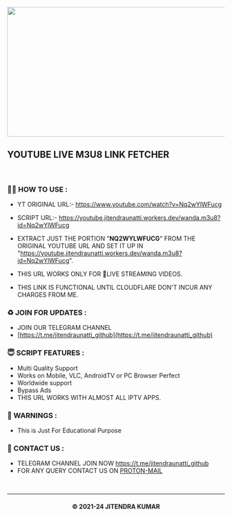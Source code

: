 

<p  align='center'><img  src="https://t3.ftcdn.net/jpg/05/07/46/84/360_F_507468479_HfrpT7CIoYTBZSGRQi7RcWgo98wo3vb7.webp"  width="700" height="300">  </p>



  ## YOUTUBE LIVE M3U8 LINK FETCHER



</br>
<h3>⛓️‍💥 HOW TO USE  :</h3>

- YT ORIGINAL URL:- https://www.youtube.com/watch?v=Nq2wYlWFucg

- SCRIPT URL:- https://youtube.jitendraunatti.workers.dev/wanda.m3u8?id=Nq2wYlWFucg

- EXTRACT JUST THE PORTION "**NQ2WYLWFUCG**" FROM THE ORIGINAL YOUTUBE URL AND SET IT UP IN "https://youtube.jitendraunatti.workers.dev/wanda.m3u8?id=Nq2wYlWFucg".
- THIS URL WORKS ONLY FOR 🔴LIVE STREAMING VIDEOS.

- THIS LINK IS FUNCTIONAL UNTIL CLOUDFLARE DON'T INCUR ANY CHARGES FROM ME.

<h3>♻️ JOIN FOR UPDATES :</h3>

- JOIN OUR TELEGRAM CHANNEL
- [https://t.me/jitendraunatti_github](https://t.me/jitendraunatti_github)

<h3>😇 SCRIPT FEATURES :</h3>
 
- Multi Quality Support
- Works on Mobile, VLC, AndroidTV or PC Browser Perfect
- Worldwide support
- Bypass Ads
- THIS URL WORKS WITH ALMOST ALL IPTV APPS.




<h3>🚸 WARNINGS :</h3>

- This is Just For Educational Purpose

<h3>🤗 CONTACT US : </h3>

- TELEGRAM CHANNEL  JOIN NOW https://t.me/jitendraunatti_github
- FOR ANY QUERY CONTACT US ON [PROTON-MAIL](mailto:jitendraunatti@pm.me)

</br>

---

<h4 align='center'>© 2021-24 JITENDRA KUMAR</h4>

<!-- DO NOT REMOVE THIS CREDIT -->
<!-- © 2021-24 jitendra kumar -->

